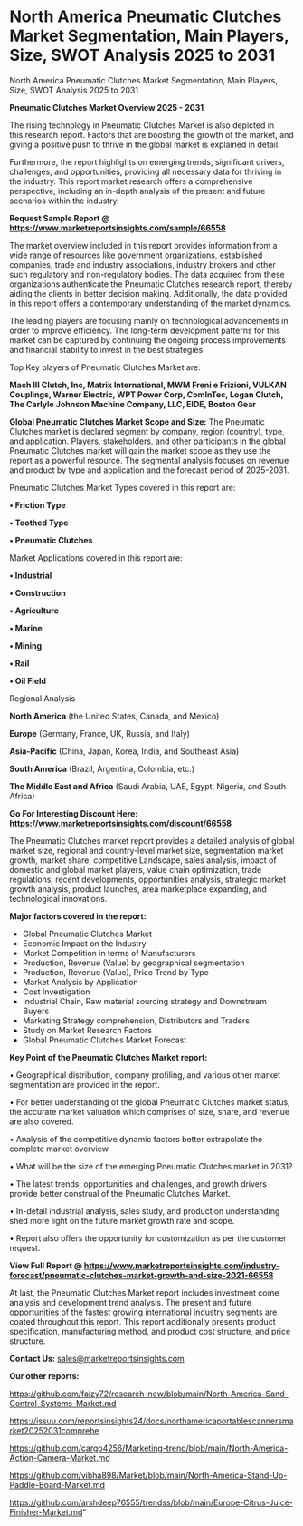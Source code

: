 # North America Pneumatic Clutches Market Segmentation, Main Players, Size, SWOT Analysis 2025 to 2031
North America Pneumatic Clutches Market Segmentation, Main Players, Size, SWOT Analysis 2025 to 2031

<Strong> Pneumatic Clutches Market Overview 2025 - 2031</strong>

The rising technology in Pneumatic Clutches Market is also depicted in this research report. Factors that are boosting the growth of the market, and giving a positive push to thrive in the global market is explained in detail.

Furthermore, the report highlights on emerging trends, significant drivers, challenges, and opportunities, providing all necessary data for thriving in the industry. This report market research offers a comprehensive perspective, including an in-depth analysis of the present and future scenarios within the industry.

<strong>Request Sample Report @ <a href=https://www.marketreportsinsights.com/sample/66558>https://www.marketreportsinsights.com/sample/66558</a></strong>

The market overview included in this report provides information from a wide range of resources like government organizations, established companies, trade and industry associations, industry brokers and other such regulatory and non-regulatory bodies. The data acquired from these organizations authenticate the Pneumatic Clutches research report, thereby aiding the clients in better decision making. Additionally, the data provided in this report offers a contemporary understanding of the market dynamics.

The leading players are focusing mainly on technological advancements in order to improve efficiency. The long-term development patterns for this market can be captured by continuing the ongoing process improvements and financial stability to invest in the best strategies.

Top Key players of Pneumatic Clutches Market are:

<strong>Mach III Clutch, Inc, Matrix International, MWM Freni e Frizioni, VULKAN Couplings, Warner Electric, WPT Power Corp, ComInTec, Logan Clutch, The Carlyle Johnson Machine Company, LLC, EIDE, Boston Gear</strong>

<strong><b>Global Pneumatic Clutches Market Scope and Size:</b></strong>
The Pneumatic Clutches market is declared segment by company, region (country), type, and application. Players, stakeholders, and other participants in the global Pneumatic Clutches market will gain the market scope as they use the report as a powerful resource. The segmental analysis focuses on revenue and product by type and application and the forecast period of 2025-2031.

Pneumatic Clutches Market Types covered in this report are:

<strong>• Friction Type

• Toothed Type

• Pneumatic Clutches</strong>

Market Applications covered in this report are:

<strong>• Industrial

• Construction

• Agriculture

• Marine

• Mining

• Rail

• Oil Field</strong> 

Regional Analysis

<strong>North America</strong> (the United States, Canada, and Mexico)

<strong>Europe</strong> (Germany, France, UK, Russia, and Italy)

<strong>Asia-Pacific</strong> (China, Japan, Korea, India, and Southeast Asia)

<strong>South America</strong> (Brazil, Argentina, Colombia, etc.)

<strong>The Middle East and Africa</strong> (Saudi Arabia, UAE, Egypt, Nigeria, and South Africa)

<strong>Go For Interesting Discount Here: <a href=https://www.marketreportsinsights.com/discount/66558>https://www.marketreportsinsights.com/discount/66558</a></strong>

The Pneumatic Clutches market report provides a detailed analysis of global market size, regional and country-level market size, segmentation market growth, market share, competitive Landscape, sales analysis, impact of domestic and global market players, value chain optimization, trade regulations, recent developments, opportunities analysis, strategic market growth analysis, product launches, area marketplace expanding, and technological innovations.

<strong><b>Major factors covered in the report:</b></strong>
<ul>
  <li>Global Pneumatic Clutches Market </li>
  <li>Economic Impact on the Industry</li>
  <li>Market Competition in terms of Manufacturers</li>
  <li>Production, Revenue (Value) by geographical segmentation</li>
  <li>Production, Revenue (Value), Price Trend by Type</li>
  <li>Market Analysis by Application</li>
  <li>Cost Investigation</li>
  <li>Industrial Chain, Raw material sourcing strategy and Downstream Buyers</li>
  <li>Marketing Strategy comprehension, Distributors and Traders</li>
  <li>Study on Market Research Factors</li>
  <li>Global Pneumatic Clutches Market Forecast</li>
</ul>

<strong><b>Key Point of the Pneumatic Clutches Market report:</b></strong>

• Geographical distribution, company profiling, and various other market segmentation are provided in the report.

• For better understanding of the global Pneumatic Clutches market status, the accurate market valuation which comprises of size, share, and revenue are also covered.

• Analysis of the competitive dynamic factors better extrapolate the complete market overview

• What will be the size of the emerging Pneumatic Clutches market in 2031?

• The latest trends, opportunities and challenges, and growth drivers provide better construal of the Pneumatic Clutches Market.

• In-detail industrial analysis, sales study, and production understanding shed more light on the future market growth rate and scope.

• Report also offers the opportunity for customization as per the customer request.

<strong><b>View Full Report @ <a href=https://www.marketreportsinsights.com/industry-forecast/pneumatic-clutches-market-growth-and-size-2021-66558>https://www.marketreportsinsights.com/industry-forecast/pneumatic-clutches-market-growth-and-size-2021-66558</a></b></strong>


At last, the Pneumatic Clutches Market report includes investment come analysis and development trend analysis. The present and future opportunities of the fastest growing international industry segments are coated throughout this report. This report additionally presents product specification, manufacturing method, and product cost structure, and price structure.

<strong>Contact Us:</strong>
sales@marketreportsinsights.com

<strong>Our other reports:</strong>

<a href=https://github.com/faizy72/research-new/blob/main/North-America-Sand-Control-Systems-Market.md>https://github.com/faizy72/research-new/blob/main/North-America-Sand-Control-Systems-Market.md</a>

<a href=https://issuu.com/reportsinsights24/docs/northamericaportablescannersmarket20252031comprehe>https://issuu.com/reportsinsights24/docs/northamericaportablescannersmarket20252031comprehe</a>

<a href=https://github.com/cargo4256/Marketing-trend/blob/main/North-America-Action-Camera-Market.md>https://github.com/cargo4256/Marketing-trend/blob/main/North-America-Action-Camera-Market.md</a>

<a href=https://github.com/vibha898/Market/blob/main/North-America-Stand-Up-Paddle-Board-Market.md>https://github.com/vibha898/Market/blob/main/North-America-Stand-Up-Paddle-Board-Market.md</a>

<a href=https://github.com/arshdeep76555/trendss/blob/main/Europe-Citrus-Juice-Finisher-Market.md>https://github.com/arshdeep76555/trendss/blob/main/Europe-Citrus-Juice-Finisher-Market.md</a>"
